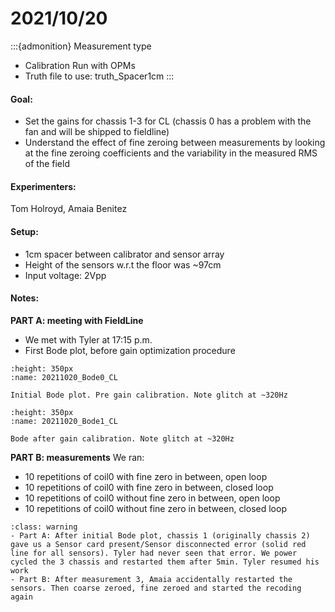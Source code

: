 # 2021/10/20

:::{admonition} Measurement type
- Calibration Run with OPMs
- Truth file to use: truth_Spacer1cm
:::

#### Goal: 
- Set the gains for chassis 1-3 for CL (chassis 0 has a problem with the fan and will be shipped to fieldline)
- Understand the effect of fine zeroing between measurements by looking at the fine zeroing coefficients and the variability in the measured RMS of the field 


#### Experimenters: 
Tom Holroyd, Amaia Benitez

#### Setup:
- 1cm spacer between calibrator and sensor array
- Height of the sensors w.r.t the floor was ~97cm 
- Input voltage: 2Vpp

#### Notes:

**PART A: meeting with FieldLine**
- We met with Tyler at 17:15 p.m.
- First Bode plot, before gain optimization procedure

```{figure} ../Measurements/attachments/20211020_Bode0_CL.png
:height: 350px
:name: 20211020_Bode0_CL
	
Initial Bode plot. Pre gain calibration. Note glitch at ~320Hz
``` 

```{figure} ../Measurements/attachments/20211020_Bode1_CL.png
:height: 350px
:name: 20211020_Bode1_CL
	
Bode after gain calibration. Note glitch at ~320Hz
```

**PART B: measurements**
We ran: 
- 10 repetitions of coil0 with fine zero in between, open loop
- 10 repetitions of coil0 with fine zero in between, closed loop
- 10 repetitions of coil0 without fine zero in between, open loop
- 10 repetitions of coil0 without fine zero in between, closed loop


```{admonition} Issues
:class: warning
- Part A: After initial Bode plot, chassis 1 (originally chassis 2) gave us a Sensor card present/Sensor disconnected error (solid red line for all sensors). Tyler had never seen that error. We power cycled the 3 chassis and restarted them after 5min. Tyler resumed his work
- Part B: After measurement 3, Amaia accidentally restarted the sensors. Then coarse zeroed, fine zeroed and started the recoding again
```

